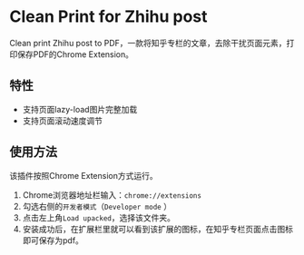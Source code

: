# Clean Print for Zhihu post
Clean print Zhihu post to PDF，一款将知乎专栏的文章，去除干扰页面元素，打印保存PDF的Chrome Extension。

## 特性
* 支持页面lazy-load图片完整加载
* 支持页面滚动速度调节

## 使用方法
该插件按照Chrome Extension方式运行。
1. Chrome浏览器地址栏输入：`chrome://extensions`
2. 勾选右侧的`开发者模式`（`Developer mode`
）
3. 点击左上角`Load upacked`，选择该文件夹。
4. 安装成功后，在扩展栏里就可以看到该扩展的图标，在知乎专栏页面点击图标即可保存为pdf。